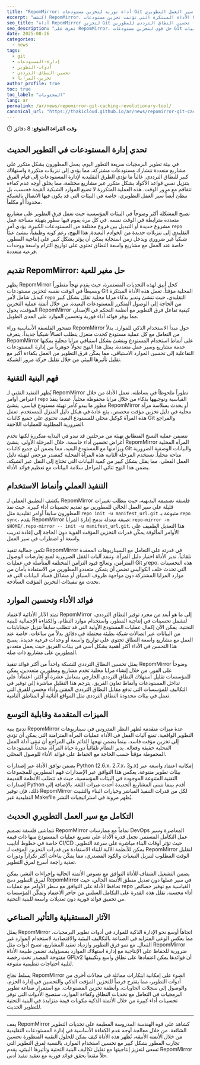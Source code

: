 ```yaml
---
title: "RepomMirror: أداة ثورية لتخزين مستودعات Git مؤقتاً تحول سير العمل التطويري"
excerpt: "اكتشف RepomMirror، الأداة المبتكرة التي تؤتمت تخزين مستودعات Git المحلية مؤقتاً، مما يقلل بشكل كبير من استخدام النطاق الترددي ويسرّع سير العمل التطويري من خلال إدارة المرايا الذكية."
seo_title: "أداة RepomMirror لتخزين Git مؤقتاً - تحسين النطاق الترددي للمطورين"
seo_description: "تعرف على RepomMirror، حل قوي لتخزين مستودعات Git مؤقتاً ينشئ مرايا محلية لتحسين استخدام النطاق الترددي وتسريع عمليات repo لفرق التطوير."
date: 2025-08-26
categories:
  - news
tags:
  - git
  - إدارة-المستودعات
  - أدوات-التطوير
  - تحسين-النطاق-الترددي
  - تخزين-المرايا
author_profile: true
toc: true
toc_label: "المحتويات"
lang: ar
permalink: /ar/news/repomirror-git-caching-revolutionary-tool/
canonical_url: "https://thakicloud.github.io/ar/news/repomirror-git-caching-revolutionary-tool/"
---
```


⏱️ **وقت القراءة المتوقع**: 8 دقائق

## تحدي إدارة المستودعات في التطوير الحديث

في بيئة تطوير البرمجيات سريعة التطور اليوم، يعمل المطورون بشكل متكرر على مشاريع متعددة تتشارك مستودعات مشتركة، مما يؤدي إلى تنزيلات متكررة واستهلاك كبير للنطاق الترددي. غالباً ما تؤدي الطرق التقليدية لإدارة المستودعات إلى قيام الفرق بتنزيل نفس قواعد الأكواد بشكل متكرر عبر مشاريع مختلفة، مما يخلق أوجه عدم كفاءة تتفاقم مع مرور الوقت. هذه العملية المتكررة لا تضيع الموارد الشبكية القيمة فحسب، بل تبطئ أيضاً سير العمل التطويري، خاصة في البيئات التي قد يكون فيها الاتصال بالشبكة محدوداً أو مكلفاً.

تصبح المشكلة أكثر وضوحاً في البيئات المؤسسية حيث تعمل فرق التطوير على مشاريع متعددة مترابطة في الوقت نفسه. في كل مرة يقوم فيها مطور بتهيئة مساحة عمل مشروع جديدة أو التبديل بين فروع مختلفة من المستودعات الكبيرة، يؤدي أمر `repo` التقليدي إلى تنزيلات جديدة من الخوادم البعيدة. هذا النهج، رغم كونه وظيفياً، ينشئ عبئاً شبكياً غير ضروري ويدخل زمن استجابة يمكن أن يؤثر بشكل كبير على إنتاجية المطور، خاصة عند العمل مع مشاريع واسعة النطاق تحتوي على تواريخ التزام واسعة ووحدات فرعية متعددة.

## تقديم RepomMirror: حل مغير للعبة

يظهر RepomMirror كحل أنيق لهذه التحديات المستمرة، حيث يقدم نهجاً متطوراً وبسيطاً في الوقت نفسه لتخزين مستودعات Git المحلية مؤقتاً. تعمل هذه الأداة المبتكرة كبديل شامل لأمر `repo` التقليدي، حيث تنشئ وتدير بذكاء مرايا محلية تقلل بشكل كبير من الحاجة إلى الوصول المتكرر للمستودعات البعيدة. من خلال أتمتة عملية التخزين المؤقت، يحول RepomMirror كيفية تفاعل فرق التطوير مع أنظمة التحكم في الإصدار، مما يوفر فوائد أداء فورية وتحسين الموارد على المدى الطويل.

تتمحور الفلسفة الأساسية وراء RepomMirror حول مبدأ الاستخدام الذكي للموارد. بدلاً من التعامل مع كل عملية مستودع كحدث منعزل يتطلب اتصالاً شبكياً جديداً، يتعرف RepomMirror على أنماط استخدام المستودع وينشئ بشكل استباقي مرايا محلية يمكنها خدمة مشاريع وسير عمل متعددة. يمثل هذا النهج تحولاً جوهرياً من إدارة المستودعات التفاعلية إلى تحسين الموارد الاستباقي، مما يمكّن فرق التطوير من العمل بكفاءة أكبر مع تقليل تأثيرها البيئي من خلال تقليل حركة مرور الشبكة.

## فهم البنية التقنية

يُظهر التنفيذ التقني لـ RepomMirror تطوراً ملحوظاً في بساطته. تعمل الأداة من خلال اعتراض أوامر `repo` القياسية وتوجيهها بذكاء من خلال مرايا محفوظة محلياً. عندما ينفذ مطور ما يبدو كأمر تهيئة مستودع قياسي، ينشئ RepomMirror أو يحدث بسلاسة مرآة محلية في دليل تخزين مؤقت مخصص، يقع عادة في هيكل دليل المنزل للمستخدم. تعمل هذه المرآة كوكيل محلي للمستودع البعيد، تحتوي على جميع كائنات Git والمراجع الضرورية المطلوبة للعمليات اللاحقة.

تتضمن عملية النسخ المتطابق تهيئة من مرحلتين قد تبدو في البداية متكررة لكنها تخدم أغراض تحسين أداء حاسمة. خلال المرحلة الأولى، ينشئ RepomMirror المرآة المحلية ويزامنها مع المستودع البعيد، مما يضمن أن جميع كائنات Git والبيانات الوصفية الضرورية متاحة محلياً. تستخدم المرحلة الثانية هذه المرآة المحلية كمصدر مرجعي لتهيئة دليل العمل الفعلي، مما يقلل بشكل كبير من كمية البيانات التي تحتاج إلى النقل عبر الشبكة. يضمن هذا النهج ثنائي المراحل سلامة البيانات مع تعظيم فوائد الأداء.

## التنفيذ العملي وأنماط الاستخدام

يكشف التطبيق العملي لـ RepomMirror فلسفة تصميمه البديهية، حيث يتطلب تغييرات قليلة على سير العمل الحالي للمطورين مع تقديم تحسينات أداء كبيرة. حيث نفذ المطورون سابقاً أوامر تقليدية مثل `repo init -u manifest_url.git` متبوعة بـ `repo sync`، يقدم RepomMirror صيغة معدلة تدمج إدارة المرايا: `repo-mirror -m $HOME/.repo-mirror -- init -u manifest_url.git`. هذا التعديل الطفيف على الأوامر المألوفة يمكّن قدرات التخزين المؤقت القوية دون الحاجة إلى إعادة تدريب واسعة أو اضطراب في سير العمل.

تكمن جمالية تنفيذ RepomMirror في قدرته على التعامل مع السيناريوهات المعقدة تلقائياً. تدير الأداة اختيار دليل المرآة، وتنفذ آليات القفل الضرورية لمنع تعارضات الوصول المتزامن، وتعالج قيود التزامن المختلفة المتأصلة في عمليات Git وrepo. هذه التحسينات التي تحدث خلف الكواليس تضمن أن يتمكن متعددو المطورين من الاستفادة بأمان من موارد المرايا المشتركة دون مواجهة ظروف السباق أو مشاكل فساد البيانات التي قد تحدث مع تنفيذات التخزين المؤقت الساذجة.

## فوائد الأداء وتحسين الموارد

تمتد الآثار الأدائية لاعتماد RepomMirror إلى ما هو أبعد من مجرد توفير النطاق الترددي، لتشمل تحسينات في إنتاجية المطور، واستخدام موارد النظام، والكفاءة الإجمالية للبنية التحتية. يمكن الآن إكمال عمليات المستودع الأولية التي قد تتطلب سابقاً تنزيل جيجابايتات من البيانات عبر اتصالات شبكة بطيئة محتملة في دقائق بدلاً من ساعات، خاصة عند العمل مع مشاريع واسعة النطاق تحتوي على تواريخ واسعة أو وحدات فرعية عديدة. يصبح هذا التحسن في الأداء أكثر أهمية بشكل أسي في بيئات الفريق حيث يعمل متعددو المطورين على مشاريع ذات صلة.

يمثل تحسين النطاق الترددي للشبكة واحداً من أكثر فوائد تنفيذ RepomMirror وضوحاً على الفور. من خلال إنشاء مرايا محلية تخدم مشاريع ومطورين متعددين، يمكن للمؤسسات تقليل استهلاك النطاق الترددي الخارجي بمعامل عشرة أو أكثر، اعتماداً على تداخل المستودعات وأنماط تعاون الفريق. يترجم هذا التقليل مباشرة إلى توفير في التكاليف للمؤسسات التي تدفع مقابل النطاق الترددي المقنن وأداء محسن للفرق التي تعمل في بيئات محدودة النطاق الترددي مثل المواقع النائية أو المناطق النامية.

## الميزات المتقدمة وقابلية التوسع

تدمج بنية RepomMirror عدة ميزات متقدمة تُظهر النظر المدروس في سيناريوهات التطوير الواقعية. تمنع آليات القفل في الأداة عمليات المرآة المتزامنة التي يمكن أن تؤدي إلى تخزين مؤقت فاسد، بينما يضمن نهجها القائم على المراجع أن تبقى أدلة العمل المحلية خفيفة وفعالة. يدير النظام تلقائياً دورة حياة المرآة، محدثاً المستودعات المحفوظة مؤقتاً حسب الحاجة مع الحفاظ على فوائد الأداء للوصول المحلي.

يضمن توافق الأداة عبر إصدارات Python (2.6.x، 2.7.x، و3.x) إمكانية اعتماد واسعة عبر بيئات تطوير متنوعة. يعكس هذا التوافق عبر الإصدارات فهم المطورين للمجموعات التقنية المتنوعة الموجودة في البيئات المؤسسية، حيث قد تتطلب الأنظمة القديمة إصدارات Python أقدم بينما تتبنى المشاريع الجديدة أحدث ميزات اللغة. بالإضافة إلى ذلك، فإن توفير RepomMirror لكل من قدرات التنفيذ المباشر وخيارات البناء والتثبيت التقليدية عبر Makefile يُظهر مرونة في استراتيجيات النشر.

## التكامل مع سير العمل التطويري الحديث

تتماشى فلسفة تصميم RepomMirror تماماً مع ممارسات DevOps المعاصرة وسير عمل التكامل المستمر. تجعل قدرة الأداة على تسريع عمليات المستودع منها ذات قيمة خاصة في خطوط أنابيب CI/CD حيث تؤثر أوقات البناء مباشرة على سرعة التطوير. يمكن للأنظمة الآلية للبناء الاستفادة من قدرات التخزين المؤقت لـ RepomMirror لتقليل الوقت المطلوب لتنزيل التبعيات والكود المصدري، مما يمكّن بناءات أكثر تكراراً ودورات تغذية راجعة أسرع لفرق التطوير.

يضمن التشغيل الشفاف للأداة التوافق مع نصوص الأتمتة الحالية وإجراءات النشر. يمكن لفرق التطوير دمج RepomMirror في سير عملها دون تعديل منطق الأتمتة الحالي، حيث تحافظ الأداة على التوافق مع سطر الأوامر مع عمليات repo القياسية مع توفير خصائص أداء محسنة. تقلل هذه القدرة على التكامل السلس من حاجز الاعتماد وتمكّن المؤسسات من تحقيق فوائد فورية دون تعديلات واسعة للبنية التحتية.

## الآثار المستقبلية والتأثير الصناعي

يمثل RepomMirror اتجاهاً أوسع نحو الإدارة الذكية للموارد في أدوات تطوير البرمجيات، مما يعكس الوعي المتزايد في الصناعة بالتكاليف البيئية والاقتصادية لاستخدام الموارد غير الفعال. مع نمو فرق التطوير وازدياد تعقيد المشاريع، تصبح أدوات مثل RepomMirror ضرورية للحفاظ على الإنتاجية مع إدارة استهلاك الموارد بمسؤولية. تضمن طبيعة الأداة مفتوحة المصدر تحت رخصة GPLv2 أن فوائدها يمكن اعتمادها على نطاق واسع وتكييفها لتلبية احتياجات تنظيمية متنوعة.

يسلط نجاح RepomMirror الضوء على إمكانية ابتكارات مماثلة في مجالات أخرى من أدوات التطوير، مما يقترح فرصاً للتخزين المؤقت الذكي والتحسين في إدارة الحزم، والوصول إلى سجلات الحاويات، وأنظمة تخزين المصنوعات. مع استمرار صناعة تطوير البرمجيات في التعامل مع تحديات النطاق وكفاءة الموارد، ستصبح الأدوات التي توفر تحسينات أداء كبيرة من خلال الأتمتة الذكية مكونات قيمة متزايدة في البنية التحتية للتطوير الحديث.

---

يقف RepomMirror كشاهد على قوة الهندسة المدروسة المطبقة على تحديات التطوير الشائعة. من خلال معالجة أوجه عدم الكفاءة الأساسية في إدارة المستودعات التقليدية من خلال الأتمتة الأنيقة، تُظهر هذه الأداة كيف يمكن للحلول التقنية المتطورة تحسين تجارب المطور بشكل كبير مع تحسين استخدام الموارد. بالنسبة لفرق التطوير التي تسعى لتعزيز إنتاجيتها مع تقليل تكاليف البنية التحتية وتأثيرها البيئي، يقدم RepomMirror حلاً مقنعاً يحقق فوائد فورية مع تعقيد تنفيذ أدنى.
